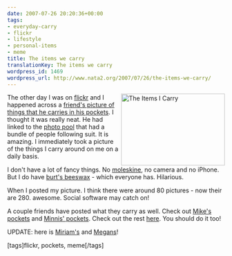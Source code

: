 ```yaml
---
date: 2007-07-26 20:20:36+00:00
tags:
- everyday-carry
- flickr
- lifestyle
- personal-items
- meme
title: The items we carry
translationKey: The items we carry
wordpress_id: 1469
wordpress_url: http://www.nata2.org/2007/07/26/the-items-we-carry/
---
```


<a href="http://www.flickr.com/photos/natatwo/888324150/" title="Photo Sharing"><img src="http://farm2.static.flickr.com/1172/888324150_a1450e61d6_m.jpg" alt="The Items I Carry" align="right" height="166" width="240" /></a>The other day I was on <a href="http://flickr.com">flickr</a> and I happened across a <a href="http://www.flickr.com/photos/thepaperbrigade/887687018/in/pool-theitemswecarry/">friend's picture of things that he carries in his pockets</a>. I thought it was really neat. He had linked to the <a href="http://www.flickr.com/groups/theitemswecarry/pool/">photo pool</a> that had a bundle of people following suit. It is amazing. I immediately took a picture of the things I carry around on me on a daily basis.

I don't have a lot of fancy things. No <a href="http://en.wikipedia.org/wiki/Moleskine">moleskine</a>, no camera and no iPhone. But I do have <a href="http://en.wikipedia.org/wiki/Burt%27s_Bees">burt's beeswax</a> - which everyone has. Hilarious.

When I posted my picture. I think there were around 80 pictures - now their are 280. awesome. Social software may catch on!

A couple friends have posted what they carry as well. Check out <a href="http://flickr.com/photos/proxient/900680283/">Mike's pockets</a> and <a href="http://flickr.com/photos/kevinminnis/905254170/">Minnis' pockets</a>. Check out the rest <a href="http://www.flickr.com/groups/theitemswecarry/pool/">here</a>. You should do it too!

UPDATE: here is <a href="http://flickr.com/photos/17404820@N00/917090522/">Miriam's</a> and <a href="http://flickr.com/photos/meganwesterkamp/908199303/">Megans</a>!
<p class="wlWriterSmartContent" id="0767317B-992E-4b12-91E0-4F059A8CECA8:6119c51c-4ae4-4141-b0c8-ba73de20190d" contenteditable="false" style="margin: 0px; padding: 0px; display: inline">[tags]flickr, pockets, meme[/tags]</p>